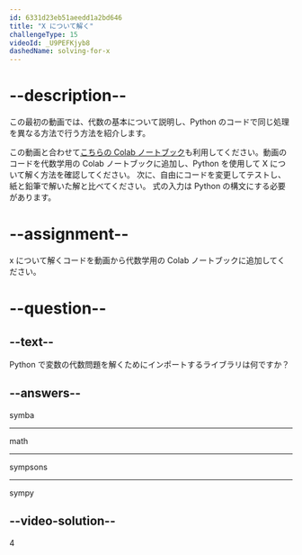 ```yaml
---
id: 6331d23eb51aeedd1a2bd646
title: "X について解く"
challengeType: 15
videoId: _U9PEFKjyb8
dashedName: solving-for-x
---
```


# --description--

この最初の動画では、代数の基本について説明し、Python のコードで同じ処理を異なる方法で行う方法を紹介します。

この動画と合わせて<a href="https://colab.research.google.com/drive/11Zi77gs1FKoEqfPqYa2HtTENiWZyQAO2?usp=sharing" target="_blank" rel="noopener noreferrer nofollow">こちらの Colab ノートブック</a>も利用してください。動画のコードを代数学用の Colab ノートブックに追加し、Python を使用して X について解く方法を確認してください。 次に、自由にコードを変更してテストし、紙と鉛筆で解いた解と比べてください。 式の入力は Python の構文にする必要があります。

# --assignment--

x について解くコードを動画から代数学用の Colab ノートブックに追加してください。

# --question--

## --text--

Python で変数の代数問題を解くためにインポートするライブラリは何ですか？

## --answers--

symba

---

math

---

sympsons

---

sympy

## --video-solution--

4
